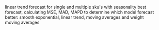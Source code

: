 linear trend forecast for single and multiple sku's with seasonality
best forecast, calculating MSE, MAD, MAPD to determine which model forecast better: smooth exponential, linear trend, moving averages and weight moving averages
